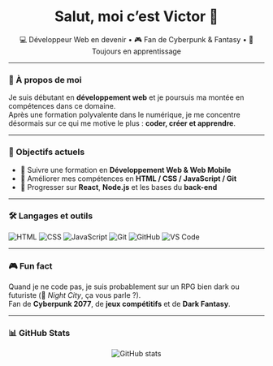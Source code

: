 <h1 align="center">Salut, moi c’est Victor 👋</h1>

<p align="center">
  💻 Développeur Web en devenir • 🎮 Fan de Cyberpunk & Fantasy • 🌱 Toujours en apprentissage
</p>

---

### 🚀 À propos de moi

Je suis débutant en **développement web** et je poursuis ma montée en compétences dans ce domaine.  
Après une formation polyvalente dans le numérique, je me concentre désormais sur ce qui me motive le plus : **coder, créer et apprendre**.  

---

### 🎯 Objectifs actuels

- 🌱 Suivre une formation en **Développement Web & Web Mobile**  
- 🔧 Améliorer mes compétences en **HTML / CSS / JavaScript / Git**  
- 🚀 Progresser sur **React**, **Node.js** et les bases du **back-end**

---

### 🛠️ Langages et outils

![HTML](https://img.shields.io/badge/HTML5-E34F26?style=flat&logo=html5&logoColor=white)
![CSS](https://img.shields.io/badge/CSS3-1572B6?style=flat&logo=css3&logoColor=white)
![JavaScript](https://img.shields.io/badge/JavaScript-F7DF1E?style=flat&logo=javascript&logoColor=black)
![Git](https://img.shields.io/badge/Git-F05032?style=flat&logo=git&logoColor=white)
![GitHub](https://img.shields.io/badge/GitHub-181717?style=flat&logo=github&logoColor=white)
![VS Code](https://img.shields.io/badge/VS_Code-007ACC?style=flat&logo=visual-studio-code&logoColor=white)

---

### 🎮 Fun fact

Quand je ne code pas, je suis probablement sur un RPG bien dark ou futuriste (📍 *Night City*, ça vous parle ?).  
Fan de **Cyberpunk 2077**, de **jeux compétitifs** et de **Dark Fantasy**.

---

### 📊 GitHub Stats

<p align="center">
  <img src="https://github-readme-stats.vercel.app/api?username=000Underscore&show_icons=true&theme=radical" alt="GitHub stats" />
</p>

